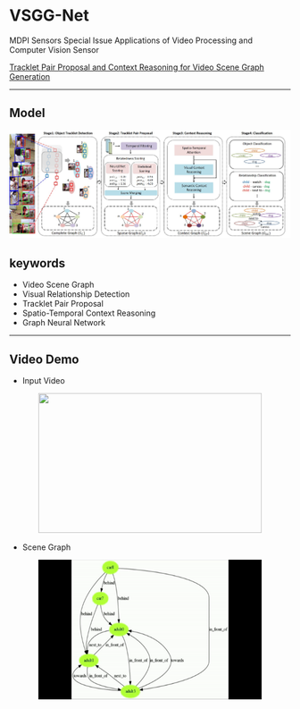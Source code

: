 # VSGG-Net

MDPI Sensors Special Issue Applications of Video Processing and Computer Vision Sensor

[Tracklet Pair Proposal and Context Reasoning for Video Scene Graph Generation](https://www.mdpi.com/1424-8220/21/9/3164)

- - -

## Model
![VSGG-Net](image/model.jpg)

## keywords
- Video Scene Graph
- Visual Relationship Detection
- Tracklet Pair Proposal
- Spatio-Temporal Context Reasoning
- Graph Neural Network

- - -

## Video Demo
* Input Video
<center><img src="/image/input_vid.gif" width="400" height="250"></center> 

* Scene Graph 
<center><img src="/image/graph.gif" width="400" height="250"></center> 
